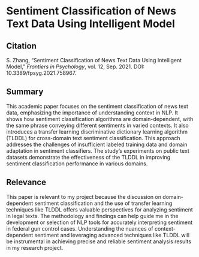# Sentiment Classification of News Text Data Using Intelligent Model
## Citation
S. Zhang, “Sentiment Classification of News Text Data Using Intelligent Model,” *Frontiers in Psychology*, vol. 12, Sep. 2021. DOI: 10.3389/fpsyg.2021.758967.
## Summary
This academic paper focuses on the sentiment classification of news text data, emphasizing the importance of understanding context in NLP. It shows how sentiment classification algorithms are domain-dependent, with the same phrase conveying different sentiments in varied contexts. It also introduces a transfer learning discriminative dictionary learning algorithm (TLDDL) for cross-domain text sentiment classification. This approach addresses the challenges of insufficient labeled training data and domain adaptation in sentiment classifiers. The study’s experiments on public text datasets demonstrate the effectiveness of the TLDDL in improving sentiment classification performance in various domains.
## Relevance
This paper is relevant to my project because the discussion on domain-dependent sentiment classification and the use of transfer learning techniques like TLDDL offers valuable perspectives for analyzing sentiment in legal texts. The methodology and findings can help guide me in the development or selection of NLP tools for accurately interpreting sentiment in federal gun control cases. Understanding the nuances of context-dependent sentiment and leveraging advanced techniques like TLDDL will be instrumental in achieving precise and reliable sentiment analysis results in my research project.